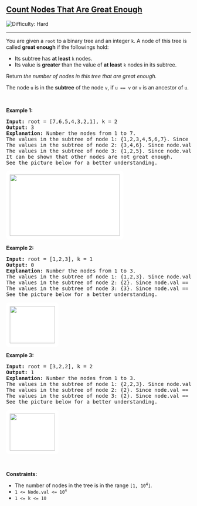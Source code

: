 <h2><a href="https://leetcode.com/problems/count-nodes-that-are-great-enough">Count Nodes That Are Great Enough</a></h2> <img src='https://img.shields.io/badge/Difficulty-Hard-red' alt='Difficulty: Hard' /><hr><p>You are given a <code>root</code> to a binary tree and an integer <code>k</code>. A node of this tree is called <strong>great enough</strong> if the followings hold:</p>

<ul>
	<li>Its subtree has <strong>at least</strong> <code>k</code> nodes.</li>
	<li>Its value is <b>greater</b> than the value of <strong>at least</strong> <code>k</code> nodes in its subtree.</li>
</ul>

<p>Return<em> the number of nodes in this tree that are great enough.</em></p>

<p>The node <code>u</code> is in the <strong>subtree</strong> of the node&nbsp;<code>v</code>, if <code><font face="monospace">u == v</font></code>&nbsp;or&nbsp;<code>v</code>&nbsp;is an&nbsp;ancestor of <code>u</code>.</p>

<p>&nbsp;</p>
<p><strong class="example">Example 1:</strong></p>

<pre>
<strong>Input:</strong> root = [7,6,5,4,3,2,1], k = 2
<strong>Output:</strong> 3
<strong>Explanation:</strong> Number the nodes from 1 to 7.
The values in the subtree of node 1: {1,2,3,4,5,6,7}. Since node.val == 7, there are 6 nodes having a smaller value than its value. So it&#39;s great enough.
The values in the subtree of node 2: {3,4,6}. Since node.val == 6, there are 2 nodes having a smaller value than its value. So it&#39;s great enough.
The values in the subtree of node 3: {1,2,5}. Since node.val == 5, there are 2 nodes having a smaller value than its value. So it&#39;s great enough.
It can be shown that other nodes are not great enough.
See the picture below for a better understanding.</pre>

<p><img alt="" src="https://assets.leetcode.com/uploads/2023/07/25/1.png" style="padding: 10px; background: rgb(255, 255, 255); border-radius: 0.5rem; width: 300px; height: 167px;" /></p>

<p><strong class="example">Example 2:</strong></p>

<pre>
<strong>Input:</strong> root = [1,2,3], k = 1
<strong>Output:</strong> 0
<strong>Explanation: </strong>Number the nodes from 1 to 3.
The values in the subtree of node 1: {1,2,3}. Since node.val == 1, there are no nodes having a smaller value than its value. So it&#39;s not great enough.
The values in the subtree of node 2: {2}. Since node.val == 2, there are no nodes having a smaller value than its value. So it&#39;s not great enough.
The values in the subtree of node 3: {3}. Since node.val == 3, there are no nodes having a smaller value than its value. So it&#39;s not great enough.
See the picture below for a better understanding.</pre>

<p><img alt="" src="https://assets.leetcode.com/uploads/2023/07/25/2.png" style="padding: 10px; background: rgb(255, 255, 255); border-radius: 0.5rem; width: 123px; height: 101px;" /></p>

<p><strong class="example">Example 3:</strong></p>

<pre>
<strong>Input:</strong> root = [3,2,2], k = 2
<strong>Output:</strong> 1
<strong>Explanation: </strong>Number the nodes from 1 to 3.
The values in the subtree of node 1: {2,2,3}. Since node.val == 3, there are 2 nodes having a smaller value than its value. So it&#39;s great enough.
The values in the subtree of node 2: {2}. Since node.val == 2, there are no nodes having a smaller value than its value. So it&#39;s not great enough.
The values in the subtree of node 3: {2}. Since node.val == 2, there are no nodes having a smaller value than its value. So it&#39;s not great enough.
See the picture below for a better understanding.</pre>

<p><img alt="" src="https://assets.leetcode.com/uploads/2023/07/25/3.png" style="padding: 10px; background: rgb(255, 255, 255); border-radius: 0.5rem; width: 123px; height: 101px;" /></p>

<p>&nbsp;</p>
<p><strong>Constraints:</strong></p>

<ul>
	<li>The number of nodes in the tree is in the range&nbsp;<code>[1, 10<sup>4</sup>]</code>.<span style="display: none;">&nbsp;</span></li>
	<li><code>1 &lt;= Node.val &lt;= 10<sup>4</sup></code></li>
	<li><code>1 &lt;= k &lt;= 10</code></li>
</ul>
